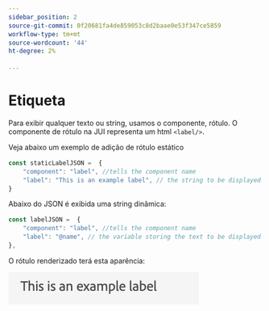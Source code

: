 ```yaml
---
sidebar_position: 2
source-git-commit: 0f20681fa4de859053c8d2baae0e53f347ce5859
workflow-type: tm+mt
source-wordcount: '44'
ht-degree: 2%

---
```



# Etiqueta

Para exibir qualquer texto ou string, usamos o componente, rótulo.
O componente de rótulo na JUI representa um html `<label/>`.

Veja abaixo um exemplo de adição de rótulo estático

```js title="staticLabel.js"
const staticLabelJSON =  {
    "component": "label", //tells the component name
    "label": "This is an example label", // the string to be displayed
}
```

Abaixo do JSON é exibida uma string dinâmica:

```js title="dynamicLabel.js"
const labelJSON =  {
    "component": "label", //tells the component name
    "label": "@name", // the variable storing the text to be displayed
},
```

O rótulo renderizado terá esta aparência:

![rótulo](./imgs/label.png "Rótulo")
